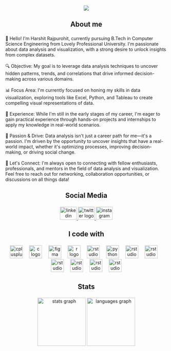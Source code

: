 ###

<h1 align="center">
    <img src="https://readme-typing-svg.herokuapp.com/?font=Righteous&size=35&center=true&vCenter=true&width=500&height=70&duration=4000&lines=Hi+There!+👋;+I'm+Harshit+Rajpurohit!;" />
</h1>

###

<h2 align="center">About me</h2>

###

<p align="left">👋 Hello! I'm Harshit Rajpurohit, currently pursuing B.Tech in Computer Science Engineering from Lovely Professional University. I'm passionate about data analysis and visualization, with a strong desire to unlock insights from complex datasets.<br><br>🔍 Objective: My goal is to leverage data analysis techniques to uncover hidden patterns, trends, and correlations that drive informed decision-making across various domains.<br><br>📊 Focus Area: I'm currently focused on honing my skills in data visualization, exploring tools like Excel, Python, and Tableau to create compelling visual representations of data.<br><br>💼 Experience: While I'm still in the early stages of my career, I'm eager to gain practical experience through hands-on projects and internships to apply my knowledge in real-world scenarios.<br><br>🌟 Passion & Drive: Data analysis isn't just a career path for me—it's a passion. I'm driven by the opportunity to uncover insights that have a real-world impact, whether it's optimizing processes, improving decision-making, or driving social change.<br><br>🤝 Let's Connect: I'm always open to connecting with fellow enthusiasts, professionals, and mentors in the field of data analysis and visualization. Feel free to reach out for networking, collaboration opportunities, or discussions on all things data!</p>

###

<h2 align="center">Social Media</h2>

###

<div align="center"> 
  <a href="https://www.linkedin.com/in/harshit-rajpurohit/" target="_blank">
    <img  src="https://raw.githubusercontent.com/maurodesouza/profile-readme-generator/master/src/assets/icons/social/linkedin/default.svg" width="52" height="40" alt="linkedin logo"  />
  </a>
  <a href="https://twitter.com/HarshitRajpur14" target="_blank">
    <img src="https://raw.githubusercontent.com/maurodesouza/profile-readme-generator/master/src/assets/icons/social/twitter/default.svg" width="52" height="40" alt="twitter logo"  />
  </a>
  <a href="https://www.instagram.com/harshit_rajpurohit293/" target="_blank">
     <img src="https://raw.githubusercontent.com/maurodesouza/profile-readme-generator/master/src/assets/icons/social/instagram/default.svg" width="52" height="40" alt="instagram logo"  />
  </a>
</div>

###

<h2 align="center">I code with</h2>

###

<div align="center">
  <img src="https://cdn.jsdelivr.net/gh/devicons/devicon/icons/cplusplus/cplusplus-original.svg" height="40" alt="cplusplus logo"  />
    <img width="12" />
  <img src="https://cdn.jsdelivr.net/gh/devicons/devicon/icons/c/c-original.svg" height="40" alt="c logo"  />
    <img width="12" />
  <img src="https://cdn.jsdelivr.net/gh/devicons/devicon/icons/figma/figma-original.svg" height="40" alt="figma logo"  />
    <img width="12" />
  <img src="https://cdn.jsdelivr.net/gh/devicons/devicon/icons/r/r-original.svg" height="40" alt="r logo"  />
    <img width="12" />
  <img src="https://cdn.jsdelivr.net/gh/devicons/devicon/icons/rstudio/rstudio-original.svg" height="40" alt="rstudio logo"  />
    <img width="12" />
  <img src="https://cdn.jsdelivr.net/gh/devicons/devicon/icons/python/python-original.svg" height="40" alt="python logo"  />
    <img width="12" />
  <img src="https://cdn.jsdelivr.net/gh/devicons/devicon@latest/icons/pandas/pandas-original-wordmark.svg" height="40" alt="rstudio logo"  />
    <img width="12" />
  <img src="https://cdn.jsdelivr.net/gh/devicons/devicon@latest/icons/numpy/numpy-original-wordmark.svg" height="40" alt="rstudio logo"  />
    <img width="12" />
  <img src="https://cdn.jsdelivr.net/gh/devicons/devicon@latest/icons/matplotlib/matplotlib-plain-wordmark.svg" height="40" alt="rstudio logo"  />
    <img width="12" />
  <img src="https://cdn.jsdelivr.net/gh/devicons/devicon@latest/icons/nodejs/nodejs-plain-wordmark.svg" height="40" alt="rstudio logo"  />
    <img width="12" />
  <img src="https://cdn.jsdelivr.net/gh/devicons/devicon@latest/icons/nodejs/nodejs-plain-wordmark.svg" height="40" alt="rstudio logo"  />
    <img width="12" />
  <img src="https://img.icons8.com/?size=100&id=9Kvi1p1F0tUo&format=png&color=000000" height="40" alt="rstudio logo"  />
</div>




  
###

<h2 align="center">Stats</h2>

###

<div align="center">
  <img src="https://github-readme-stats.vercel.app/api?username=harshitrajpurohit&hide_title=true&hide_rank=true&show_icons=true&include_all_commits=true&count_private=true&disable_animations=false&theme=dark&locale=en&hide_border=true&order=1" height="150" alt="stats graph"  />
  <img src="https://github-readme-stats.vercel.app/api/top-langs?username=harshitrajpurohit&locale=en&hide_title=false&layout=compact&card_width=320&langs_count=5&theme=dark&hide_border=true&order=2" height="150" alt="languages graph"  />
</div>

